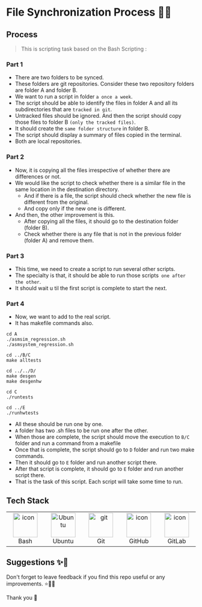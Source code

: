 # File Synchronization Process 💚😍


## Process

> This is scripting task based on the Bash Scripting :


### Part 1

- There are two folders to be synced. 
- These folders are git repositories. Consider these two repository folders are folder A and folder B.
- We want to run a script in folder ```a once a week```. 
- The script should be able to identify the files in folder A and all its subdirectories that are ```tracked in git```. 
- Untracked files should be ignored. And then the script should copy those files to folder B ```(only the tracked files)```.
- It should create the ```same folder structure``` in folder B.
- The script should display a summary of files copied in the terminal.
- Both are local repositories.

### Part 2 
- Now, it is copying all the files irrespective of whether there are differences or not. 
- We would like the script to check whether there is a similar file in the same location in the destination directory.
  - And if there is a file, the script should check whether the new file is different from the original.
  - And copy only if the new one is different.
- And then, the other improvement is this.
  - After copying all the files, it should go to the destination folder (folder B). 
  - Check whether there is any file that is not in the previous folder (folder A) and remove them.

### Part 3
- This time, we need to create a script to run several other scripts.
- The specialty is that, it should be able to run those scripts``` one after the other```.
- It should wait u til the first script is complete to start the next.

### Part 4
- Now, we want to add to the real script.
- It has makefile commands also.

```
cd A
./asmsim_regression.sh
./asmsystem_regression.sh

cd ../B/C
make alltests

cd ../../D/
make desgen
make desgenhw

cd C
./runtests

cd ../E
./runhwtests

```

- All these should be run one by one.
- ```A``` folder has two .sh files to be run one after the other.
- When those are complete, the script should move the execution to ```B/C``` folder and run a command from a makefile
- Once that is complete, the script should go to ```D``` folder and run two make commands.
- Then it should go to ```E``` folder and run another script there.
- After that script is complete, it should go to ```E``` folder and run another script there.
- That is the task of this script. Each script will take some time to run.


## Tech Stack  
<table>
        <td align="center" width="96">
            <a href="#macropower-tech">
                <img src="https://www.vectorlogo.zone/logos/gnu_bash/gnu_bash-icon.svg" alt="icon" width="65" height="65" />
            </a>
            <br>Bash
        </td>
        <td align="center" width="96">
            <a href="#macropower-tech">
                <img src="https://upload.wikimedia.org/wikipedia/commons/9/9e/UbuntuCoF.svg" alt="Ubuntu" width="65" height="65" />
            </a>
            <br>Ubuntu
        </td>
        <td align="center" width="96">
            <a href="#macropower-tech">
                <img src="https://www.vectorlogo.zone/logos/git-scm/git-scm-icon.svg" alt="git" width="65" height="65" />
            </a>
            <br>Git
        </td>
        <td align="center" width="96">
            <img src="https://techstack-generator.vercel.app/github-icon.svg" alt="icon" width="65" height="65" />
          <br>GitHub
        </td>
        <td align="center" width="96">
            <img src="https://user-images.githubusercontent.com/25181517/192108376-c675d39b-90f6-4073-bde6-5a9291644657.png" alt="icon" width="65" height="65" />
          <br>GitLab
        </td>
</table>

## Suggestions ✨🤝 

Don't forget to leave feedback if you find this repo useful or any improvements. ⭐🌹🥧

Thank you 🧡

